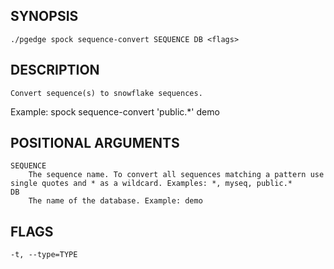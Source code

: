 ## SYNOPSIS
    ./pgedge spock sequence-convert SEQUENCE DB <flags>
 
## DESCRIPTION
    Convert sequence(s) to snowflake sequences. 

Example: spock sequence-convert 'public.*' demo 
 
## POSITIONAL ARGUMENTS
    SEQUENCE
        The sequence name. To convert all sequences matching a pattern use single quotes and * as a wildcard. Examples: *, myseq, public.*
    DB
        The name of the database. Example: demo
 
## FLAGS
    -t, --type=TYPE
    
    
